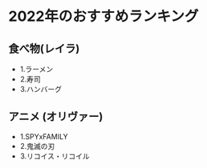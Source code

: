 # 2022年のおすすめランキング

## 食べ物(レイラ)

- 1.ラーメン
- 2.寿司
- 3.ハンバーグ

## アニメ (オリヴァー)

- 1.SPYxFAMILY
- 2.鬼滅の刃
- 3.リコイス・リコイル


